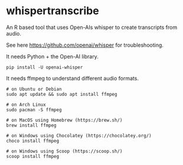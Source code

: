 # whispertranscribe

An R based tool that uses Open-AIs whisper to create transcripts from audio.

See here https://github.com/openai/whisper for troubleshooting.

It needs Python + the Open-AI library.
```
pip install -U openai-whisper
```



It needs ffmpeg to understand different audio formats.
```
# on Ubuntu or Debian
sudo apt update && sudo apt install ffmpeg

# on Arch Linux
sudo pacman -S ffmpeg

# on MacOS using Homebrew (https://brew.sh/)
brew install ffmpeg

# on Windows using Chocolatey (https://chocolatey.org/)
choco install ffmpeg

# on Windows using Scoop (https://scoop.sh/)
scoop install ffmpeg
```